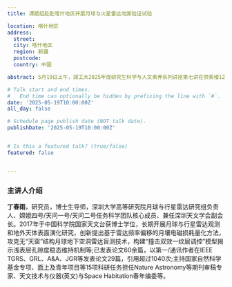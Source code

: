 ```yaml
---
title: 课题组赴赴喀什地区开展月球与火星雷达地面验证试验

location: 喀什地区
address:
  street: 
  city: 喀什地区
  region: 新疆
  postcode: 
  country: 中国

abstract: 5月19日上午，湖工大2025年度研究生科学与人文素养系列讲座第七讲在崇美楼129报告厅举行。杰出校友，深圳大学研究员、博士生导师丁春雨作题为《空天之探：雷达透视在月球深空探测中的应用与前景》专题报告。丁春雨从“个人简介与研究背景”“关键科学问题与总体框架”“创新性研究成果”“学术贡献与战略应用”“总结与未来方向”五个方面展开论述，通过电磁学计算模型、雷达图像、月球地质结构剖面图等大量图片示例，对探月雷达的工作原理、研究成果、发展方向作了系统讲解。在介绍自身研究方向和课题组项目时，他阐释了行星探测旨在寻找太阳系内宜居星球的目标，并讲解了八大行星的环境特点，同时展望了我国即将发射的“天问三号”和“天问四号”探测器的发射规划。他概述了行星际通信系统、月球探测背景、探月雷达在月球探测中的作用以及月球表面雷达的发展历程。着重强调更新月球浅表层结构认知的紧迫性，提出了五个关键科学问题。同时，他还展示了国内外月球探测方面的创新研究成果，剖析了这些研究的难点。最后，他以“月球浅表层研究如何促进人类成为跨天体物种？”这一核心问题引发思考，强调从生命起源和居住环境两个方面出发，探索水资源和地下空间的重要性。本场讲座内容详实，不仅系统讲解雷达透视技术在深空探测中的应用，更通过创新事例，激励同学们勇攀科学高峰，助力跨学科人才将科研与航天强国梦想结合，为中国探月计划贡献力量。

# Talk start and end times.
#   End time can optionally be hidden by prefixing the line with `#`.
date: '2025-05-19T10:00:00Z'
all_day: false

# Schedule page publish date (NOT talk date).
publishDate: '2025-05-19T10:00:00Z'


# Is this a featured talk? (true/false)
featured: false


---
```


### 主讲人介绍
**丁春雨**，研究员，博士生导师，深圳大学高等研究院月球与行星雷达研究组负责人、嫦娥四号/天问一号/天问二号任务科学团队核心成员、兼任深圳天文学会副会长。2017年于中国科学院国家天文台获博士学位，长期开展月球与行星雷达观测和地外天体表面演化研究，创新提出基于雷达频率偏移的月壤电磁损耗量化方法，攻克无“天窗”结构月球地下空洞雷达盲测技术，构建“撞击双效一纹层调控”模型揭示浅表层孔隙度稳态维持机制等;已发表论文60余篇，以第一/通讯作者在IEEE TGRS、GRL、A&A、JGR等发表论文29篇，引用超过1040次;主持国家自然科学基金专项、面上及青年项目等15项科研任务担任Nature Astronomy等期刊审稿专家、天文技术与仪器(英文)与Space Habitation春年编委等。
